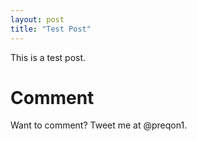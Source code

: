 ```yaml
---
layout: post
title: "Test Post"
---
```


This is a test post.

# Comment

Want to comment? Tweet me at @preqon1.